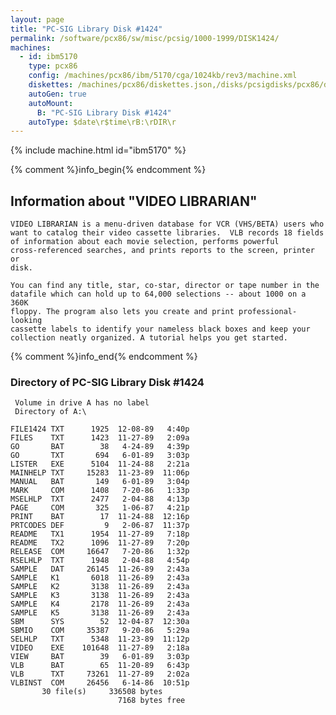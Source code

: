 ```yaml
---
layout: page
title: "PC-SIG Library Disk #1424"
permalink: /software/pcx86/sw/misc/pcsig/1000-1999/DISK1424/
machines:
  - id: ibm5170
    type: pcx86
    config: /machines/pcx86/ibm/5170/cga/1024kb/rev3/machine.xml
    diskettes: /machines/pcx86/diskettes.json,/disks/pcsigdisks/pcx86/diskettes.json
    autoGen: true
    autoMount:
      B: "PC-SIG Library Disk #1424"
    autoType: $date\r$time\rB:\rDIR\r
---
```


{% include machine.html id="ibm5170" %}

{% comment %}info_begin{% endcomment %}

## Information about "VIDEO LIBRARIAN"

    VIDEO LIBRARIAN is a menu-driven database for VCR (VHS/BETA) users who
    want to catalog their video cassette libraries.  VLB records 18 fields
    of information about each movie selection, performs powerful
    cross-referenced searches, and prints reports to the screen, printer or
    disk.
    
    You can find any title, star, co-star, director or tape number in the
    datafile which can hold up to 64,000 selections -- about 1000 on a 360K
    floppy. The program also lets you create and print professional-looking
    cassette labels to identify your nameless black boxes and keep your
    collection neatly organized. A tutorial helps you get started.
{% comment %}info_end{% endcomment %}


### Directory of PC-SIG Library Disk #1424

     Volume in drive A has no label
     Directory of A:\

    FILE1424 TXT      1925  12-08-89   4:40p
    FILES    TXT      1423  11-27-89   2:09a
    GO       BAT        38   4-24-89   4:39p
    GO       TXT       694   6-01-89   3:03p
    LISTER   EXE      5104  11-24-88   2:21a
    MAINHELP TXT     15283  11-23-89  11:06p
    MANUAL   BAT       149   6-01-89   3:04p
    MARK     COM      1408   7-20-86   1:33p
    MSELHLP  TXT      2477   2-04-88   4:13p
    PAGE     COM       325   1-06-87   4:21p
    PRINT    BAT        17  11-24-88  12:16p
    PRTCODES DEF         9   2-06-87  11:37p
    README   TX1      1954  11-27-89   7:18p
    README   TX2      1096  11-27-89   7:20p
    RELEASE  COM     16647   7-20-86   1:32p
    RSELHLP  TXT      1948   2-04-88   4:54p
    SAMPLE   DAT     26145  11-26-89   2:43a
    SAMPLE   K1       6018  11-26-89   2:43a
    SAMPLE   K2       3138  11-26-89   2:43a
    SAMPLE   K3       3138  11-26-89   2:43a
    SAMPLE   K4       2178  11-26-89   2:43a
    SAMPLE   K5       3138  11-26-89   2:43a
    SBM      SYS        52  12-04-87  12:30a
    SBMIO    COM     35387   9-20-86   5:29a
    SELHLP   TXT      5348  11-23-89  11:12p
    VIDEO    EXE    101648  11-27-89   2:18a
    VIEW     BAT        39   6-01-89   3:03p
    VLB      BAT        65  11-20-89   6:43p
    VLB      TXT     73261  11-27-89   2:02a
    VLBINST  COM     26456   6-14-86  10:51p
           30 file(s)     336508 bytes
                            7168 bytes free
